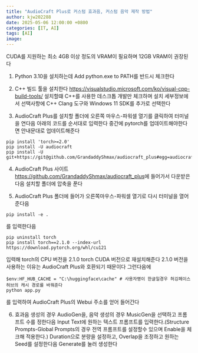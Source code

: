 ```yaml
---
title: "AudioCraft Plus로 커스텀 효과음, 커스텀 음악 제작 방법"
author: kjw202288
date: 2025-05-06 12:00:00 +0800
categories: [IT, AI]
tags: [AI]
image: 
---
```


CUDA를 지원하는 최소 4GB 이상 정도의 VRAM이 필요하며 12GB VRAM이 권장된다 

1. Python 3.10을 설치하는데 Add python.exe to PATH를 반드시 체크한다

2. C++ 빌드 툴을 설치한다 <https://visualstudio.microsoft.com/ko/visual-cpp-build-tools/> 설치할떄 C++를 사용한 데스크톱 개발만 체크하며 설치 세부정보에서 선택사항에 C++ Clang 도구와 Windows 11 SDK를 추가로 선택한다

3. AudioCraft Plus를 설치할 폴더에 오른쪽 마우스-파워셀 열기를 클릭하여 터미널을 연다음 아래의 코드를 순서대로 입력한다 중간에 pytorch를 업데이트해야한다면 안내문대로 업데이트해준다
```
pip install 'torch>=2.0'
pip install -U audiocraft
pip install -U git+https://git@github.com/GrandaddyShmax/audiocraft_plus#egg=audiocraft
```

4. AudioCraft Plus 사이트 <https://github.com/GrandaddyShmax/audiocraft_plus>에 들어가서 다운받은다음 설치할 폴더에 압축을 푼다

5. AudioCraft Plus 폴더에 들어가 오른쪽마우스-파워셀 열기로 다시 터미널을 열어준다음
```
pip install -e .
```
를 입력한다음
```
pip uninstall torch
pip install torch==2.1.0 --index-url https://download.pytorch.org/whl/cu121
```
입력해 torch의 CPU 버전을 2.1.0 torch CUDA 버전으로 재설치해준다 2.1.0 버전을 사용하는 이유는 AudioCraft Plus와 호환되기 때문이다 그런다음에
```
$env:HF_HUB_CACHE = "C:\huggingface\cache" # 사용자명이 한글일경우 허깅페이스 허브의 캐시 경로를 바꿔준다
python app.py
```
를 입력하여 AudioCraft Plus의 Webui 주소를 얻어 들어간다

6. 효과음 생성의 경우 AudioGen을, 음악 생성의 경우 MusicGen을 선택하고 프롬프트 수를 정한다음 Input Text에 원하는 텍스트 프롬프트를 입력한다.(Structure Prompts-Global Prompts의 경우 전역 프롬프트를 설정할수 있으며 Enable을 체크해 적용한다.) Duration으로 분량을 설정하고, Overlap을 조정하고 원하는 Seed를 설정한다음 Generate를 눌러 생성한다 